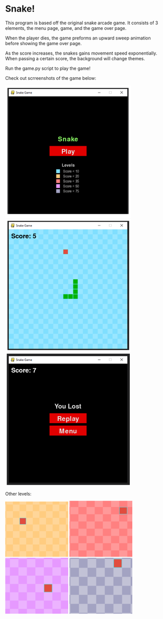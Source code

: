 # Snake!
This program is based off the original snake arcade game. It consists of 3 elements, the menu page, game, and the game over page.

When the player dies, the game preforms an upward sweep animation before showing the game over page.

As the score increases, the snakes gains movement speed exponentially. When passing a certain score, the background will change themes.

Run the game.py script to play the game!

Check out scrreenshots of the game below:

<img src=image_menu.png width="400"><img src=image_game.png width="400">
<img src=image_lose.png width="400">

Other levels:

<img src=image_yellow.png width='200'>  <img src=image_red.png width='200'>  <img src=image_purple.png width='200'> <img src=image_black.png width='200'>
